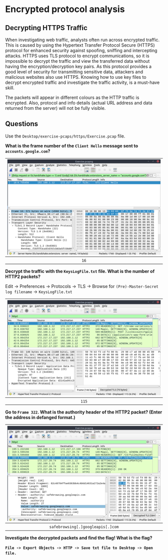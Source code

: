# Encrypted protocol analysis

## Decrypting HTTPS Traffic

When investigating web traffic, analysts often run across encrypted traffic. This is caused by using the Hypertext 
Transfer Protocol Secure (HTTPS) protocol for enhanced security against spoofing, sniffing and intercepting attacks. 
HTTPS uses TLS protocol to encrypt communications, so it is impossible to decrypt the traffic and view the transferred 
data without having the encryption/decryption key pairs. As this protocol provides a good level of security for 
transmitting sensitive data, attackers and malicious websites also use HTTPS. Knowing how to use key files to 
decrypt encrypted traffic and investigate the traffic activity, is a must-have skill.

The packets will appear in different colours as the HTTP traffic is encrypted. Also, protocol and info details 
(actual URL address and data returned from the server) will not be fully visible. 

## Questions

Use the `Desktop/exercise-pcaps/https/Exercise.pcap` file.

**What is the frame number of the `Client Hello` message sent to `accounts.google.com`?**

| ![Hello](../../_static/images/shark-26.png)
|:--:|
| `16` |

**Decrypt the traffic with the `KeysLogFile.txt` file. What is the number of HTTP2 packets?**

Edit -> Preferences -> Protocols -> TLS -> Browse for `(Pre)-Master-Secret log filename` -> `KeysLogFile.txt`

| ![http2](../../_static/images/shark-27.png)
|:--:|
| `115` |

**Go to `Frame 322`. What is the authority header of the HTTP2 packet? (Enter the address in defanged format.)**

| ![authority header](../../_static/images/shark-28.png)
|:--:|
| `safebrowsing[.]googleapis[.]com` |

**Investigate the decrypted packets and find the flag! What is the flag?**

**`File -> Export Objects -> HTTP -> Save txt file to Desktop -> Open file.`**

